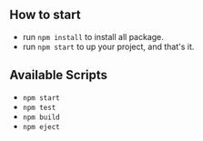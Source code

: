 ## How to start

- run `npm install` to install all package.
- run `npm start` to up your project, and that's it.

## Available Scripts

- `npm start`
- `npm test`
- `npm build`
- `npm eject`
